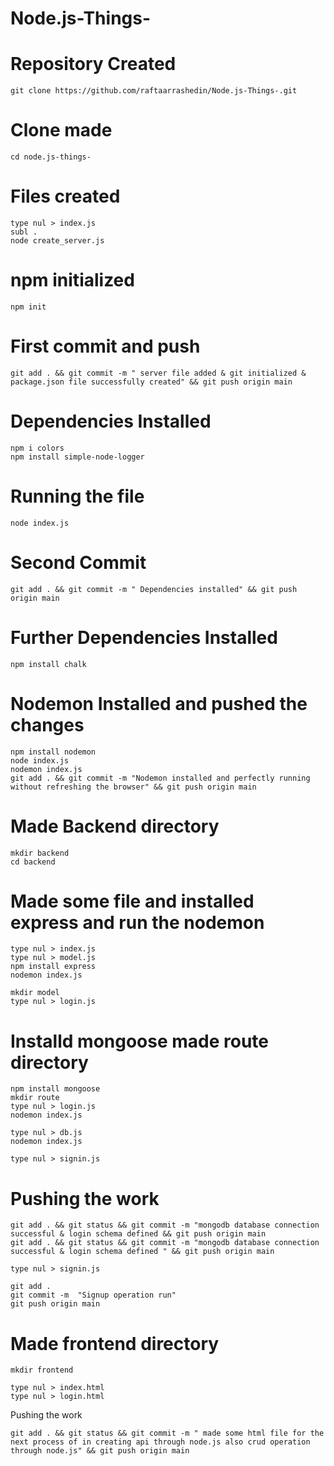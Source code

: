 # Node.js-Things-
# Repository Created
```
git clone https://github.com/raftaarrashedin/Node.js-Things-.git
```
# Clone made
```
cd node.js-things-
```

# Files created
```
type nul > index.js
subl .
node create_server.js
```
# npm initialized
```
npm init
```

# First commit and push
```
git add . && git commit -m " server file added & git initialized & package.json file successfully created" && git push origin main
```

# Dependencies Installed
```
npm i colors
npm install simple-node-logger
```
# Running the file
```
node index.js
```

# Second Commit
```
git add . && git commit -m " Dependencies installed" && git push origin main
```
# Further Dependencies Installed
```
npm install chalk
```

# Nodemon Installed and pushed the changes
```
npm install nodemon
node index.js
nodemon index.js
git add . && git commit -m "Nodemon installed and perfectly running without refreshing the browser" && git push origin main
```

# Made Backend directory
```
mkdir backend
cd backend
```

# Made some file and installed express and run the nodemon
```
type nul > index.js
type nul > model.js
npm install express
nodemon index.js

```
```
mkdir model
type nul > login.js
```
# Installd mongoose made route directory
```
npm install mongoose
mkdir route
type nul > login.js
nodemon index.js
```
```
type nul > db.js
nodemon index.js
```

```
type nul > signin.js
```
# Pushing the work
```
git add . && git status && git commit -m "mongodb database connection successful & login schema defined && git push origin main
git add . && git status && git commit -m "mongodb database connection successful & login schema defined " && git push origin main
```
```
type nul > signin.js

git add .
git commit -m  "Signup operation run"
git push origin main
```
# Made frontend directory
```
mkdir frontend

type nul > index.html
type nul > login.html
```
Pushing the work
```
git add . && git status && git commit -m " made some html file for the next process of in creating api through node.js also crud operation through node.js" && git push origin main
```
